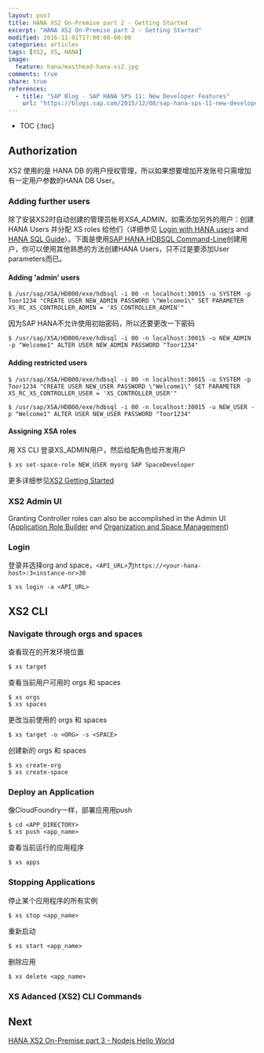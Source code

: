 ```yaml
---
layout: post
title: HANA XS2 On-Premise part 2 - Getting Started
excerpt: "HANA XS2 On-Premise part 2 - Getting Started"
modified: 2016-11-01T17:00:00-00:00
categories: articles
tags: [XS2, XS, HANA]
image:
  feature: hana/masthead-hana-xs2.jpg
comments: true
share: true
references:
  - title: "SAP Blog - SAP HANA SPS 11: New Developer Features"
    url: "https://blogs.sap.com/2015/12/08/sap-hana-sps-11-new-developer-features/"
---
```


* TOC
{:toc}

## Authorization

XS2 使用的是 HANA DB 的用户授权管理，所以如果想要增加开发账号只需增加有一定用户参数的HANA DB User。

### Adding further users

除了安装XS2时自动创建的管理员帐号*XSA_ADMIN*，如需添加另外的用户：创建 HANA Users 并分配 XS roles 给他们（详细参见 [Login with HANA users][1] and [HANA SQL Guide][2]）。下面是使用[SAP HANA HDBSQL Command-Line][3]创建用户，你可以使用其他熟悉的方法创建HANA Users，只不过是要添加User parameters而已。

#### Adding 'admin' users
`$ /usr/sap/XSA/HDB00/exe/hdbsql -i 00 -n localhost:30015 -u SYSTEM -p Toor1234 "CREATE USER NEW_ADMIN PASSWORD \"Welcome1\" SET PARAMETER XS_RC_XS_CONTROLLER_ADMIN = 'XS_CONTROLLER_ADMIN'"`

因为SAP HANA不允许使用初始密码，所以还要更改一下密码

`$ /usr/sap/XSA/HDB00/exe/hdbsql -i 00 -n localhost:30015 -u NEW_ADMIN -p "Welcome1" ALTER USER NEW_ADMIN PASSWORD "Toor1234"`

#### Adding restricted users

`$ /usr/sap/XSA/HDB00/exe/hdbsql -i 00 -n localhost:30015 -u SYSTEM -p Toor1234 "CREATE USER NEW_USER PASSWORD \"Welcome1\" SET PARAMETER XS_RC_XS_CONTROLLER_USER = 'XS_CONTROLLER_USER'"`

`$ /usr/sap/XSA/HDB00/exe/hdbsql -i 00 -n localhost:30015 -u NEW_USER -p "Welcome1" ALTER USER NEW_USER PASSWORD "Toor1234"`

#### Assigning XSA roles

用 XS CLI 登录XS_ADMIN用户，然后给配角色给开发用户

`$ xs set-space-role NEW_USER myorg SAP SpaceDeveloper`

更多详细参见[XS2 Getting Started][4]

### XS2 Admin UI

Granting Controller roles can also be accomplished in the Admin UI ([Application Role Builder][5] and [Organization and Space Management][6])

### Login

登录并选择org and space，`<API_URL>`为`https://<your-hana-host>:3<instance-nr>30`

`$ xs login -a <API_URL>`

## XS2 CLI

### Navigate through orgs and spaces

查看现在的开发环境位置

`$ xs target`

查看当前用户可用的 orgs 和 spaces

```
$ xs orgs
$ xs spaces
```

更改当前使用的 orgs 和 spaces

`$ xs target -o <ORG> -s <SPACE>`

创建新的 orgs 和 spaces

```
$ xs create-org
$ xs create-space
```

### Deploy an Application

像CloudFoundry一样，部署应用用push

```
$ cd <APP_DIRECTORY>
$ xs push <app_name>
```

查看当前运行的应用程序

`$ xs apps`

### Stopping Applications

停止某个应用程序的所有实例

`$ xs stop <app_name>`

重新启动

`$ xs start <app_name>`

删除应用

`$ xs delete <app_name>`

### XS Adanced (XS2) CLI Commands

<script src="https://gist.github.com/paschmann/80c4f94ffb31a5e84671.js"></script>

## Next

[HANA XS2 On-Premise part 3 - Nodejs Hello World](/articles/hana-xs2-part3-nodejs-hello-world/)

[1]:/docs/xs2/xs2-Login-with-HANA-users.pdf
[2]:http://help.sap.com/saphelp_hanaplatform/helpdata/en/20/d5ddb075191014b594f7b11ff08ee2/content.htm
[3]:https://help.sap.com/saphelp_hanaplatform/helpdata/en/c2/2c67c3bb571014afebeb4a76c3d95d/content.htm
[4]:/docs/xs2/xs2-Getting-Started.pdf
[5]:/docs/xs2/xs2-Application-Role-Builder.pdf
[6]:/docs/xs2/xs2-Org-and-Space-Management.pdf
